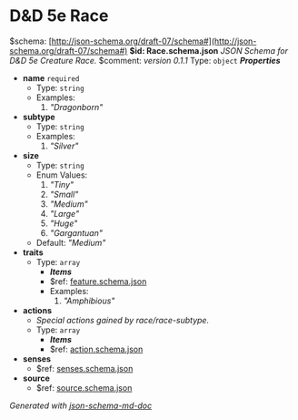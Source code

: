# D&D 5e Race
&#36;schema: [http://json-schema.org/draft-07/schema#](http://json-schema.org/draft-07/schema#)
<b id="race.schema.json">&#36;id: Race.schema.json</b>
_JSON Schema for D&D 5e Creature Race._
&#36;comment: _version 0.1.1_
Type: `object`
**_Properties_**
 - **name** `required`
	 - Type: `string`
	 - Examples: 
		 1. _"Dragonborn"_
 - **subtype**
	 - Type: `string`
	 - Examples: 
		 1. _"Silver"_
 - **size**
	 - Type: `string`
	 - Enum Values: 
		 1. _"Tiny"_
		 2. _"Small"_
		 3. _"Medium"_
		 4. _"Large"_
		 5. _"Huge"_
		 6. _"Gargantuan"_
	 - Default: _"Medium"_
 - **traits**
	 - Type: `array`
		 - **_Items_**
		 - &#36;ref: [feature.schema.json](feature.schema.json.md)
		 - Examples: 
			 1. _"Amphibious"_
 - **actions**
	 - _Special actions gained by race/race-subtype._
	 - Type: `array`
		 - **_Items_**
		 - &#36;ref: [action.schema.json](action.schema.json.md)
 - **senses**
	 - &#36;ref: [senses.schema.json](senses.schema.json.md)
 - **source**
	 - &#36;ref: [source.schema.json](source.schema.json.md)

_Generated with [json-schema-md-doc](https://brianwendt.github.io/json-schema-md-doc/)_